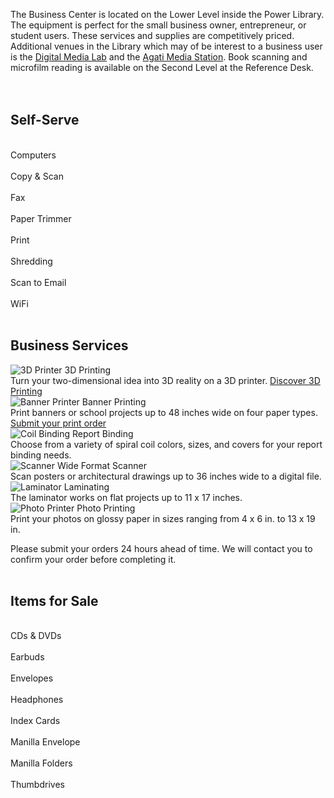 The Business Center is located on the Lower Level inside the Power Library.  The equipment is perfect for the small business owner, entrepreneur, or student users. These services and supplies are competitively priced. Additional venues in the Library which may of be interest to a business user is the [Digital Media Lab](/dml "Digital Media Lab") and the [Agati Media Station](/meeting-rooms "Agati Media Station"). Book scanning and microfilm reading is available on the Second Level at the Reference Desk.
<br/>
<br/>
<br/>

<div class="text-center margin-bottom-50">
  <h2 class="title-v2 title-center">Self-Serve</h2>
</div>

<div class="row margin-bottom-30">
      <div class="col-xs-6 col-md-6">
            <div class="row">
                <div class="col-xs-12 col-md-3 text-center">
                   <i class="icon-custom icon-lg icon-bg-sea fa fa-desktop" aria-hidden="true"></i> 
<br />
Computers
<div class="margin-bottom-10"></div>  
                </div>
                <div class="col-xs-12 col-md-3 text-center">
                   <i class="icon-custom icon-lg icon-bg-sea fa fa-clone" aria-hidden="true"></i> 
<br />
Copy & Scan  
<div class="margin-bottom-10"></div>                    
                </div>
                <div class="col-xs-12 col-md-3 text-center">
                  <i class="icon-custom icon-lg icon-bg-sea fa fa-fax" aria-hidden="true"></i> 
<br />
Fax 
<div class="margin-bottom-10"></div>     
                </div>
                <div class="col-xs-12 col-md-3 text-center">
                            <i class="icon-custom icon-lg icon-bg-sea fa fa-scissors" aria-hidden="true"></i> 
<br />
Paper Trimmer
                </div>
          </div>
    </div> 
    <div class="col-xs-6 col-md-6">
            <div class="row">
                <div class="col-xs-12 col-md-3 text-center">
                            <i class="icon-custom icon-lg icon-bg-sea fa fa-print" aria-hidden="true"></i> 
<br />
Print
<div class="margin-bottom-10"></div>  
                </div>
                <div class="col-xs-12 col-md-3 text-center">
                        <i class="icon-custom icon-lg icon-bg-sea fa fa-sort-amount-desc" aria-hidden="true"></i> 
<br />
Shredding 
<div class="margin-bottom-10"></div>     
                </div>
                <div class="col-xs-12 col-md-3 text-center">
                       <i class="icon-custom icon-lg icon-bg-sea fa fa-paper-plane-o" aria-hidden="true"></i> 
<br />
Scan to Email
<div class="margin-bottom-10"></div>       
</div> 
                <div class="col-xs-12 col-md-3 text-center">
                           <i class="icon-custom icon-lg icon-bg-sea fa fa-wifi" aria-hidden="true"></i> 
<br />
WiFi
                </div>
          </div>
    </div>
</div>
<br/>

<div class="text-center margin-bottom-50">
  <h2 class="title-v2 title-center">Business Services</h2>
</div>
 

<div class="row margin-bottom-30">
  <div class="col-md-2">
    <img class="img-responsive margin-bottom-10" src="/uploads/equipment/3D_printed_sculptures_web.jpg" alt="3D Printer" />
      3D Printing
<div class="margin-bottom-10"></div>    
      Turn your two-dimensional idea into 3D reality on a 3D printer. <a href="/3d-printers" alt="Discover 3D Printing">Discover 3D Printing</a>
  </div>
  <div class="col-md-2">
      <img class="img-responsive margin-bottom-10" src="/uploads/equipment/banner_printer.jpg" alt="Banner Printer" />
      Banner Printing
<div class="margin-bottom-10"></div>    
      Print banners or school projects up to 48 inches wide on four paper types. <a href="/submit-banner-print" alt="Submit your print order">Submit your print order</a>
  </div>
  <div class="col-md-2">
      <img class="img-responsive margin-bottom-10" src="/uploads/equipment/spiral_binders_close_up.jpg" alt="Coil Binding" />
      Report Binding
<div class="margin-bottom-10"></div>    
      Choose from a variety of spiral coil colors, sizes, and covers for your report binding needs.
  </div>
  <div class="col-md-2">
      <img class="img-responsive margin-bottom-10" src="/uploads/equipment/wide_format_scanner.JPG" alt="Scanner" />
      Wide Format Scanner
<div class="margin-bottom-10"></div>    
      Scan posters or architectural drawings up to 36 inches wide to a digital file.
  </div>
  <div class="col-md-2">
      <img class="img-responsive margin-bottom-10" src="/uploads/equipment/lamination_close_up.jpg" alt="Laminator" />
      Laminating
<div class="margin-bottom-10"></div>    
      The laminator works on flat projects up to 11 x 17 inches.
  </div>
  <div class="col-md-2">
      <img class="img-responsive margin-bottom-10" src="/uploads/equipment/photo_pile.jpg" alt="Photo Printer" />
      Photo Printing
<div class="margin-bottom-10"></div>    
      Print your photos on glossy paper in sizes ranging from 4 x 6 in. to 13 x 19 in.
  </div>
</div>

Please submit your orders 24 hours ahead of time. We will contact you to confirm your order before completing it.
<br/>
<br/>


<div class="text-center margin-bottom-50">
  <h2 class="title-v2 title-center">Items for Sale</h2>
</div>

<div class="row margin-bottom-30">
      <div class="col-xs-6 col-md-6">
            <div class="row">
                <div class="col-xs-12 col-md-3 text-center">
                   <i class="icon-custom icon-lg icon-bg-sea fa fa-dot-circle-o" aria-hidden="true"></i>
<br />
CDs & DVDs
<div class="margin-bottom-10"></div>  
                </div>
                <div class="col-xs-12 col-md-3 text-center">
                   <i class="icon-custom icon-lg icon-bg-sea fa fa-music" aria-hidden="true"></i> 
<br />
Earbuds               
<div class="margin-bottom-10"></div>                    
                </div>
                <div class="col-xs-12 col-md-3 text-center">
                  <i class="icon-custom icon-lg icon-bg-sea fa fa-envelope" aria-hidden="true"></i> 
<br />
Envelopes
<div class="margin-bottom-10"></div>     
                </div>
                <div class="col-xs-12 col-md-3 text-center">
                            <i class="icon-custom icon-lg icon-bg-sea fa fa-headphones" aria-hidden="true"></i> 
<br />
Headphones
                </div>
          </div>
    </div> 
    <div class="col-xs-6 col-md-6">
            <div class="row">
                <div class="col-xs-12 col-md-3 text-center">
                             <i class="icon-custom icon-lg icon-bg-sea fa fa-th" aria-hidden="true"></i> 
<br />
Index Cards 
<div class="margin-bottom-10"></div>  
                </div>
                <div class="col-xs-12 col-md-3 text-center">
                         <i class="icon-custom icon-lg icon-bg-sea fa fa-envelope-o" aria-hidden="true"></i> 
<br />
Manilla Envelope
<div class="margin-bottom-10"></div>     
                </div>
                <div class="col-xs-12 col-md-3 text-center">
                       <i class="icon-custom icon-lg icon-bg-sea fa fa-folder-open" aria-hidden="true"></i> 
<br />
Manilla Folders 
<div class="margin-bottom-10"></div>       
</div> 
                <div class="col-xs-12 col-md-3 text-center">
                            <i class="icon-custom icon-lg icon-bg-sea fa fa-hdd-o" aria-hidden="true"></i> 
<br />
Thumbdrives
                </div>
          </div>
    </div>
</div>